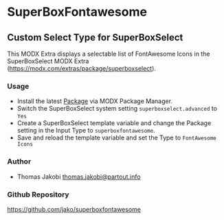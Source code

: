 # SuperBoxFontawesome
## Custom Select Type for SuperBoxSelect

This MODX Extra displays a selectable list of FontAwesome Icons in the 
SuperBoxSelect MODX Extra (https://modx.com/extras/package/superboxselect). 

### Usage

- Install the latest [Package](https://github.com/Jako/SuperBoxFontawesome/tree/master/_packages) via MODX Package Manager. 
- Switch the SuperBoxSelect system setting `superboxselect.advanced` to `Yes`
- Create a SuperBoxSelect template variable and change the Package setting in the Input Type to `superboxfontawesome`.
- Save and reload the template variable and set the Type to `FontAwesome Icons`

### Author

- Thomas Jakobi <thomas.jakobi@partout.info>

### Github Repository

https://github.com/jako/superboxfontawesome 

